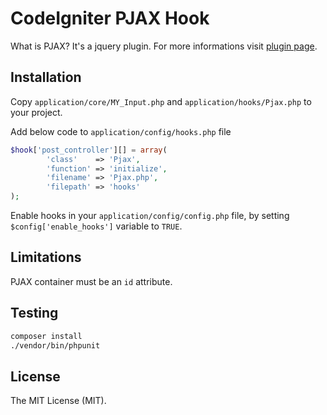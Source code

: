 # CodeIgniter PJAX Hook

What is PJAX? It's a jquery plugin. For more informations visit [plugin page](https://github.com/defunkt/jquery-pjax).

## Installation

Copy `application/core/MY_Input.php` and `application/hooks/Pjax.php` to your project.

Add below code to `application/config/hooks.php` file
```php
$hook['post_controller'][] = array(
        'class'    => 'Pjax',
        'function' => 'initialize',
        'filename' => 'Pjax.php',
        'filepath' => 'hooks'
);
```

Enable hooks in your `application/config/config.php` file, by setting `$config['enable_hooks']` variable to `TRUE`.

## Limitations

PJAX container must be an `id` attribute.

## Testing

```bash
composer install
./vendor/bin/phpunit
```

## License

The MIT License (MIT).